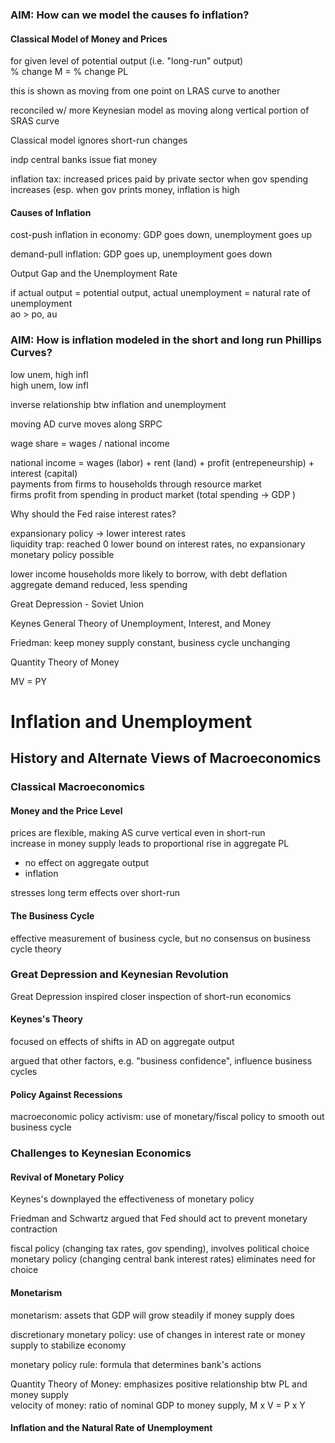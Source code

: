 ### AIM: How can we model the causes fo inflation?

#### Classical Model of Money and Prices

for given level of potential output (i.e. "long-run" output)  
% change M = % change PL

this is shown as moving from one point on LRAS curve to another  

reconciled w/ more Keynesian model as moving along vertical portion of SRAS curve

Classical model ignores short-run changes

indp central banks issue fiat money

inflation tax: increased prices paid by private sector when gov spending increases (esp. when gov prints money, inflation is high

#### Causes of Inflation

cost-push inflation in economy: GDP goes down, unemployment goes up  

demand-pull inflation: GDP goes up, unemployment goes down

Output Gap and the Unemployment Rate  


if actual output = potential output, actual unemployment = natural rate of unemployment  
ao > po, au 

### AIM: How is inflation modeled in the short and long run Phillips Curves? 

low unem, high infl  
high unem, low infl

inverse relationship btw inflation and unemployment  

moving AD curve moves along SRPC

wage share = wages / national income

national income = wages (labor) + rent (land) + profit (entrepeneurship) + interest (capital)  
payments from firms to households through resource market  
firms profit from spending in product market (total spending -> GDP )   

Why should the Fed raise interest rates?  

expansionary policy -> lower interest rates  
liquidity trap: reached 0 lower bound on interest rates, no expansionary monetary policy possible

lower income households more likely to borrow, with debt deflation aggregate demand reduced, less spending  

Great Depression - Soviet Union

Keynes General Theory of Unemployment, Interest, and Money

Friedman: keep money supply constant, business cycle unchanging

Quantity Theory of Money

MV = PY

# Inflation and Unemployment

## History and Alternate Views of Macroeconomics

### Classical Macroeconomics

#### Money and the Price Level

prices are flexible, making AS curve vertical even in short-run  
increase in money supply leads to proportional rise in aggregate PL  
- no effect on aggregate output  
- inflation  

stresses long term effects over short-run

#### The Business Cycle

effective measurement of business cycle, but no consensus on business cycle theory

### Great Depression and Keynesian Revolution

Great Depression inspired closer inspection of short-run economics 

#### Keynes's Theory

focused on effects of shifts in AD on aggregate output

argued that other factors, e.g. "business confidence", influence business cycles

#### Policy Against Recessions

macroeconomic policy activism: use of monetary/fiscal policy to smooth out business cycle

### Challenges to Keynesian Economics

#### Revival of Monetary Policy

Keynes's downplayed the effectiveness of monetary policy

Friedman and Schwartz argued that Fed should act to prevent monetary contraction

fiscal policy (changing tax rates, gov spending), involves political choice  
monetary policy (changing central bank interest rates) eliminates need for choice

#### Monetarism

monetarism: assets that GDP will grow steadily if money supply does  

discretionary monetary policy: use of changes in interest rate or money supply to stabilize economy

monetary policy rule: formula that determines bank's actions

Quantity Theory of Money: emphasizes positive relationship btw PL and money supply  
velocity of money: ratio of nominal GDP to money supply, M x V = P x Y  

#### Inflation and the Natural Rate of Unemployment


